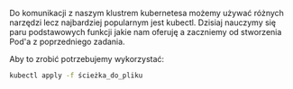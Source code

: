
Do komunikacji z naszym klustrem kubernetesa możemy używać różnych narzędzi lecz najbardziej popularnym jest kubectl.
Dzisiaj nauczymy się paru podstawowych funkcji jakie nam oferuję a zaczniemy od stworzenia Pod'a z poprzedniego zadania. 

Aby to zrobić potrzebujemy wykorzystać:

```sh
kubectl apply -f ścieżka_do_pliku
```
